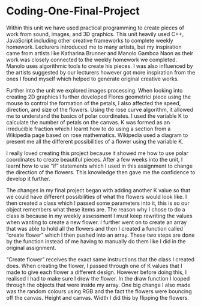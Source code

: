 # Coding-One-Final-Project

Within this unit we have used practical programming to create pieces of work from sound, images, and 3D graphics. This unit heavily used C++, JavaScript including other creative frameworks to complete weekly homework. Lecturers introduced me to many artists, but my inspiration came from artists like Katharina Brunner and Manolo Gamboa Naon as their work was closely connected to the weekly homework we completed. Manolo uses algorithmic tools to create his pieces. I was also influenced by the artists suggested by our lecturers however got more inspiration from the ones I found myself which helped to generate original creative works. 

Further into the unit we explored images processing. When looking into creating 2D graphics I further developed Flores geometrici piece using the mouse to control the formation of the petals, I also affected the speed, direction, and size of the flowers. Using the rose curve algorithm, it allowed me to understand the basics of polar coordinates. I used the variable K to calculate the number of petals on the canvas. K was formed as an irreducible fraction which I learnt how to do using a section from a Wikipedia page based on rose mathematics. Wikipedia used a diagram to present me all the different possibilities of a flower using the variable K.

I really loved creating this project because it showed me how to use polar coordinates to create beautiful pieces. After a few weeks into the unit, I learnt how to use “if” statements which I used in this assignment to change the direction of the flowers. This knowledge then gave me the confidence to develop it further.

The changes in my final project began with adding another K value so that we could have different possibilities of what the flowers would look like. I then created a class which I passed some parameters into it, this is so our object remembers what these items are. The reason why I chose to do a class is because in my weekly assessment I must keep rewriting the values when wanting to create a new flower. I further went on to create an array that was able to hold all the flowers and then I created a function called “create flower” which I then pushed into an array. These two steps are done by the function instead of me having to manually do them like I did in the original assignment.

“Create flower” receives the exact same instructions that the class I created does. When creating the flower, I passed through one of K values that I made to give each flower a different design. However before doing this, I realised I had to make sure I drew the flower. In the draw function I looped through the objects that were inside my array. One big change I also made was the random colours using RGB and the fact the flowers were bouncing off the canvas. Height and canvas. Width I did this by flipping the flowers. 
